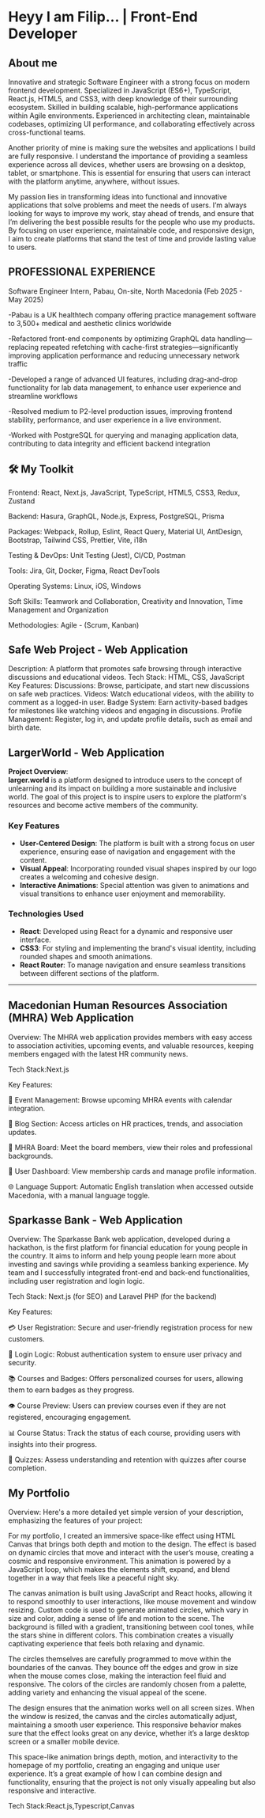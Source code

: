 <h1>Heyy I am Filip... | Front-End Developer</h1>

<h2>About me</h2>

Innovative and strategic Software Engineer with a strong focus on modern frontend development.
Specialized in JavaScript (ES6+), TypeScript, React.js, HTML5, and CSS3, with deep knowledge of
their surrounding ecosystem. Skilled in building scalable, high-performance applications within Agile
environments. Experienced in architecting clean, maintainable codebases, optimizing UI
performance, and collaborating effectively across cross-functional teams.

Another priority of mine is making sure the websites and applications I build are fully responsive. I understand the importance of providing a seamless experience across all devices, whether users are browsing on a desktop, tablet, or smartphone. This is essential for ensuring that users can interact with the platform anytime, anywhere, without issues.

My passion lies in transforming ideas into functional and innovative applications that solve problems and meet the needs of users. I’m always looking for ways to improve my work, stay ahead of trends, and ensure that I’m delivering the best possible results for the people who use my products. By focusing on user experience, maintainable code, and responsive design, I aim to create platforms that stand the test of time and provide lasting value to users.

<h2>PROFESSIONAL EXPERIENCE</h2>

Software Engineer Intern, Pabau, On-site, North Macedonia (Feb 2025 - May 2025)

-Pabau is a UK healthtech company offering practice management software to 3,500+ medical
and aesthetic clinics worldwide

-Refactored front-end components by optimizing GraphQL data handling—replacing repeated
refetching with cache-first strategies—significantly improving application performance and
reducing unnecessary network traffic

-Developed a range of advanced UI features, including drag-and-drop functionality for lab data
management, to enhance user experience and streamline workflows

-Resolved medium to P2-level production issues, improving frontend stability, performance,
and user experience in a live environment.

-Worked with PostgreSQL for querying and managing application data, contributing to data
integrity and efficient backend integration

<h2>🛠️ My Toolkit</h2>

Frontend: React, Next.js, JavaScript, TypeScript, HTML5, CSS3, Redux, Zustand

Backend: Hasura, GraphQL, Node.js, Express, PostgreSQL, Prisma

Packages: Webpack, Rollup, Eslint, React Query, Material UI, AntDesign, Bootstrap, Tailwind CSS,
Prettier, Vite, i18n

Testing & DevOps: Unit Testing (Jest), CI/CD, Postman

Tools: Jira, Git, Docker, Figma, React DevTools

Operating Systems: Linux, iOS, Windows

Soft Skills: Teamwork and Collaboration, Creativity and Innovation, Time Management and
Organization

Methodologies: Agile - (Scrum, Kanban)

<h2> Safe Web Project - Web Application </h2>

Description: A platform that promotes safe browsing through interactive discussions and educational videos.
Tech Stack: HTML, CSS, JavaScript
Key Features:
Discussions: Browse, participate, and start new discussions on safe web practices.
Videos: Watch educational videos, with the ability to comment as a logged-in user.
Badge System: Earn activity-based badges for milestones like watching videos and engaging in discussions.
Profile Management: Register, log in, and update profile details, such as email and birth date.


<h2>LargerWorld - Web Application</h2>

**Project Overview**:  
**larger.world** is a platform designed to introduce users to the concept of unlearning and its impact on building a more sustainable and inclusive world. The goal of this project is to inspire users to explore the platform's resources and become active members of the community.

### Key Features
- **User-Centered Design**: The platform is built with a strong focus on user experience, ensuring ease of navigation and engagement with the content.
- **Visual Appeal**: Incorporating rounded visual shapes inspired by our logo creates a welcoming and cohesive design.
- **Interactive Animations**: Special attention was given to animations and visual transitions to enhance user enjoyment and memorability.

### Technologies Used
- **React**: Developed using React for a dynamic and responsive user interface.
- **CSS3**: For styling and implementing the brand's visual identity, including rounded shapes and smooth animations.
- **React Router**: To manage navigation and ensure seamless transitions between different sections of the platform.

---

<h2> Macedonian Human Resources Association (MHRA) Web Application </h2>

Overview: The MHRA web application provides members with easy access to association activities, upcoming events, and valuable resources, keeping members engaged with the latest HR community news.

Tech Stack:Next.js

Key Features:

📅 Event Management: Browse upcoming MHRA events with calendar integration.

📰 Blog Section: Access articles on HR practices, trends, and association updates.

👥 MHRA Board: Meet the board members, view their roles and professional backgrounds.

🎫 User Dashboard: View membership cards and manage profile information.

🌐 Language Support: Automatic English translation when accessed outside Macedonia, with a manual language toggle.


<h2> Sparkasse Bank - Web Application </h2>
Overview: The Sparkasse Bank web application, developed during a hackathon, is the first platform for financial education for young people in the country. It aims to inform and help young people learn more about investing and savings while providing a seamless banking experience. My team and I successfully integrated front-end and back-end functionalities, including user registration and login logic.

Tech Stack: Next.js (for SEO) and Laravel PHP (for the backend)

Key Features:

💳 User Registration: Secure and user-friendly registration process for new customers.

🔐 Login Logic: Robust authentication system to ensure user privacy and security.

📚 Courses and Badges: Offers personalized courses for users, allowing them to earn badges as they progress.

👁️ Course Preview: Users can preview courses even if they are not registered, encouraging engagement.

📊 Course Status: Track the status of each course, providing users with insights into their progress.

📝 Quizzes: Assess understanding and retention with quizzes after course completion.



<h2>My Portfolio </h2>

Overview: 
Here's a more detailed yet simple version of your description, emphasizing the features of your project:

For my portfolio, I created an immersive space-like effect using HTML Canvas that brings both depth and motion to the design. The effect is based on dynamic circles that move and interact with the user’s mouse, creating a cosmic and responsive environment. This animation is powered by a JavaScript loop, which makes the elements shift, expand, and blend together in a way that feels like a peaceful night sky.

The canvas animation is built using JavaScript and React hooks, allowing it to respond smoothly to user interactions, like mouse movement and window resizing. Custom code is used to generate animated circles, which vary in size and color, adding a sense of life and motion to the scene. The background is filled with a gradient, transitioning between cool tones, while the stars shine in different colors. This combination creates a visually captivating experience that feels both relaxing and dynamic.

The circles themselves are carefully programmed to move within the boundaries of the canvas. They bounce off the edges and grow in size when the mouse comes close, making the interaction feel fluid and responsive. The colors of the circles are randomly chosen from a palette, adding variety and enhancing the visual appeal of the scene.

The design ensures that the animation works well on all screen sizes. When the window is resized, the canvas and the circles automatically adjust, maintaining a smooth user experience. This responsive behavior makes sure that the effect looks great on any device, whether it’s a large desktop screen or a smaller mobile device.

This space-like animation brings depth, motion, and interactivity to the homepage of my portfolio, creating an engaging and unique user experience. It’s a great example of how I can combine design and functionality, ensuring that the project is not only visually appealing but also responsive and interactive.

Tech Stack:React.js,Typescript,Canvas




